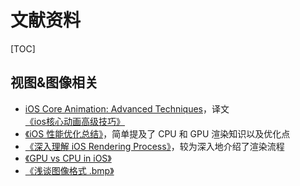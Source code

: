 # 文献资料

[TOC]

## 视图&图像相关

* [iOS Core Animation: Advanced Techniques](http://www.amazon.com/iOS-Core-Animation-Advanced-Techniques-ebook/dp/B00EHJCORC/ref=sr_1_1?ie=UTF8&qid=1423192842&sr=8-1&keywords=Core+Animation+Advanced+Techniques)，译文[《ios核心动画高级技巧》](https://zsisme.gitbooks.io/ios-/content/index.html)
* [《iOS 性能优化总结》](https://juejin.im/post/5ace078cf265da23994ee493)，简单提及了 CPU 和 GPU 渲染知识以及优化点
* [《深入理解 iOS Rendering Process》](https://juejin.im/post/5ad3f1cc6fb9a028d9379c5f)，较为深入地介绍了渲染流程
* [《GPU vs CPU in iOS》](https://www.jianshu.com/p/13a28228f25f)
* [《浅谈图像格式 .bmp》](https://zhuanlan.zhihu.com/p/25119530)


